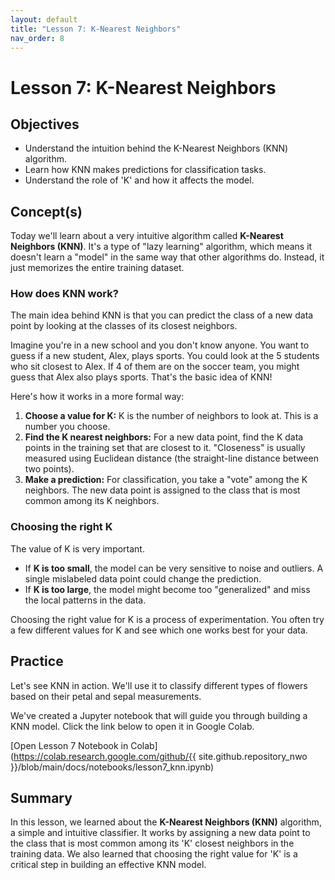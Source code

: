 ```yaml
---
layout: default
title: "Lesson 7: K-Nearest Neighbors"
nav_order: 8
---
```

# Lesson 7: K-Nearest Neighbors

## Objectives
- Understand the intuition behind the K-Nearest Neighbors (KNN) algorithm.
- Learn how KNN makes predictions for classification tasks.
- Understand the role of 'K' and how it affects the model.

## Concept(s)

Today we'll learn about a very intuitive algorithm called **K-Nearest Neighbors (KNN)**. It's a type of "lazy learning" algorithm, which means it doesn't learn a "model" in the same way that other algorithms do. Instead, it just memorizes the entire training dataset.

### How does KNN work?
The main idea behind KNN is that you can predict the class of a new data point by looking at the classes of its closest neighbors.

Imagine you're in a new school and you don't know anyone. You want to guess if a new student, Alex, plays sports. You could look at the 5 students who sit closest to Alex. If 4 of them are on the soccer team, you might guess that Alex also plays sports. That's the basic idea of KNN!

Here's how it works in a more formal way:
1.  **Choose a value for K:** K is the number of neighbors to look at. This is a number you choose.
2.  **Find the K nearest neighbors:** For a new data point, find the K data points in the training set that are closest to it. "Closeness" is usually measured using Euclidean distance (the straight-line distance between two points).
3.  **Make a prediction:** For classification, you take a "vote" among the K neighbors. The new data point is assigned to the class that is most common among its K neighbors.

### Choosing the right K
The value of K is very important.
- If **K is too small**, the model can be very sensitive to noise and outliers. A single mislabeled data point could change the prediction.
- If **K is too large**, the model might become too "generalized" and miss the local patterns in the data.

Choosing the right value for K is a process of experimentation. You often try a few different values for K and see which one works best for your data.

## Practice
Let's see KNN in action. We'll use it to classify different types of flowers based on their petal and sepal measurements.

We've created a Jupyter notebook that will guide you through building a KNN model. Click the link below to open it in Google Colab.

[Open Lesson 7 Notebook in Colab](https://colab.research.google.com/github/{{ site.github.repository_nwo }}/blob/main/docs/notebooks/lesson7_knn.ipynb)

## Summary
In this lesson, we learned about the **K-Nearest Neighbors (KNN)** algorithm, a simple and intuitive classifier. It works by assigning a new data point to the class that is most common among its 'K' closest neighbors in the training data. We also learned that choosing the right value for 'K' is a critical step in building an effective KNN model.
